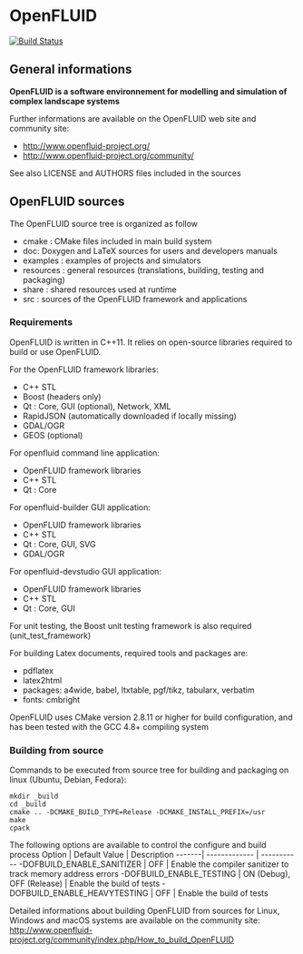 OpenFLUID
=========

[![Build Status](https://travis-ci.org/OpenFLUID/openfluid.svg?branch=develop)](https://travis-ci.org/OpenFLUID/openfluid)


## General informations

**OpenFLUID is a software environnement for modelling and simulation
of complex landscape systems**

Further informations are available on the OpenFLUID web site and community site:  
- http://www.openfluid-project.org/
- http://www.openfluid-project.org/community/

See also LICENSE and AUTHORS files included in the sources


## OpenFLUID sources 

The OpenFLUID source tree is organized as follow
- cmake : CMake files included in main build system 
- doc: Doxygen and LaTeX sources for users and developers manuals
- examples : examples of projects and simulators
- resources : general resources (translations, building, testing and packaging)
- share : shared resources used at runtime
- src : sources of the OpenFLUID framework and applications


### Requirements

OpenFLUID is written in C++11. It relies on open-source libraries required to build or use OpenFLUID.

For the OpenFLUID framework libraries:
  - C++ STL
  - Boost (headers only)
  - Qt : Core, GUI (optional), Network, XML
  - RapidJSON (automatically downloaded if locally missing)
  - GDAL/OGR
  - GEOS (optional)

For openfluid command line application:
  - OpenFLUID framework libraries
  - C++ STL
  - Qt : Core 

For openfluid-builder GUI application:
  - OpenFLUID framework libraries
  - C++ STL
  - Qt : Core, GUI, SVG
  - GDAL/OGR

For openfluid-devstudio GUI application:
  - OpenFLUID framework libraries
  - C++ STL
  - Qt : Core, GUI

For unit testing, the Boost unit testing framework is also required 
(unit_test_framework)

For building Latex documents, required tools and packages are:
  - pdflatex
  - latex2html
  - packages: a4wide, babel, ltxtable, pgf/tikz, tabularx, verbatim
  - fonts: cmbright

OpenFLUID uses CMake version 2.8.11 or higher for build configuration, 
and has been tested with the GCC 4.8+ compiling system


### Building from source

Commands to be executed from source tree for building and packaging on linux (Ubuntu, Debian, Fedora):

    mkdir _build
    cd _build
    cmake .. -DCMAKE_BUILD_TYPE=Release -DCMAKE_INSTALL_PREFIX=/usr
    make
    cpack


The following options are available to control the configure and build process
Option | Default Value | Description
-------| ------------- | -----------
-DOFBUILD_ENABLE_SANITIZER | OFF | Enable the compiler sanitizer to track memory address errors
-DOFBUILD_ENABLE_TESTING | ON (Debug), OFF (Release) | Enable the build of tests
-DOFBUILD_ENABLE_HEAVYTESTING | OFF | Enable the build of tests

    
Detailed informations about building OpenFLUID from sources for Linux, Windows and macOS systems 
are available on the community site: 
http://www.openfluid-project.org/community/index.php/How_to_build_OpenFLUID


